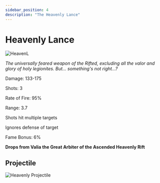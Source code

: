 ```yaml
---
sidebar_position: 4
description: "The Heavenly Lance"
---
```


# Heavenly Lance

![HeavenL](https://vwiki.valorserver.com/api/item/picture/heavenly%20lance)

<i>The universally feared weapon of the Rifted, excluding all the valor and glory of holy legionites. But... something's not right...?</i>

Damage: 133-175

Shots: 3

Rate of Fire: 95%

Range: 3.7

Shots hit multiple targets

Ignores defense of target

Fame Bonus: 6%

**Drops from Valia the Great Arbiter of the Ascended Heavenly Rift**

## Projectile

![Heavenly Projectile](https://cdn.discordapp.com/attachments/953134990428868629/994769724665761963/heavenlylance.gif)
